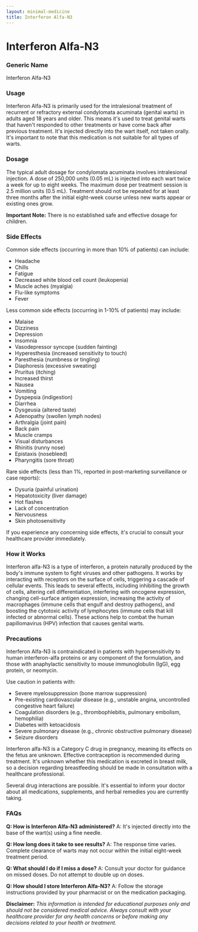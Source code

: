 ```yaml
---
layout: minimal-medicine
title: Interferon Alfa-N3
---
```


# Interferon Alfa-N3
### Generic Name
Interferon Alfa-N3

### Usage
Interferon Alfa-N3 is primarily used for the intralesional treatment of recurrent or refractory external condylomata acuminata (genital warts) in adults aged 18 years and older.  This means it's used to treat genital warts that haven't responded to other treatments or have come back after previous treatment.  It's injected directly into the wart itself, not taken orally.  It's important to note that this medication is not suitable for all types of warts.

### Dosage
The typical adult dosage for condylomata acuminata involves intralesional injection.  A dose of 250,000 units (0.05 mL) is injected into each wart twice a week for up to eight weeks. The maximum dose per treatment session is 2.5 million units (0.5 mL).  Treatment should not be repeated for at least three months after the initial eight-week course unless new warts appear or existing ones grow.  

**Important Note:**  There is no established safe and effective dosage for children.


### Side Effects
Common side effects (occurring in more than 10% of patients) can include:

* Headache
* Chills
* Fatigue
* Decreased white blood cell count (leukopenia)
* Muscle aches (myalgia)
* Flu-like symptoms
* Fever

Less common side effects (occurring in 1-10% of patients) may include:

* Malaise
* Dizziness
* Depression
* Insomnia
* Vasodepressor syncope (sudden fainting)
* Hyperesthesia (increased sensitivity to touch)
* Paresthesia (numbness or tingling)
* Diaphoresis (excessive sweating)
* Pruritus (itching)
* Increased thirst
* Nausea
* Vomiting
* Dyspepsia (indigestion)
* Diarrhea
* Dysgeusia (altered taste)
* Adenopathy (swollen lymph nodes)
* Arthralgia (joint pain)
* Back pain
* Muscle cramps
* Visual disturbances
* Rhinitis (runny nose)
* Epistaxis (nosebleed)
* Pharyngitis (sore throat)

Rare side effects (less than 1%, reported in post-marketing surveillance or case reports):

* Dysuria (painful urination)
* Hepatotoxicity (liver damage)
* Hot flashes
* Lack of concentration
* Nervousness
* Skin photosensitivity


If you experience any concerning side effects, it's crucial to consult your healthcare provider immediately.


### How it Works
Interferon alfa-N3 is a type of interferon, a protein naturally produced by the body's immune system to fight viruses and other pathogens.  It works by interacting with receptors on the surface of cells, triggering a cascade of cellular events. This leads to several effects, including inhibiting the growth of cells, altering cell differentiation, interfering with oncogene expression, changing cell-surface antigen expression, increasing the activity of macrophages (immune cells that engulf and destroy pathogens), and boosting the cytotoxic activity of lymphocytes (immune cells that kill infected or abnormal cells). These actions help to combat the human papillomavirus (HPV) infection that causes genital warts.


### Precautions
Interferon Alfa-N3 is contraindicated in patients with hypersensitivity to human interferon-alfa proteins or any component of the formulation, and those with anaphylactic sensitivity to mouse immunoglobulin (IgG), egg protein, or neomycin.

Use caution in patients with:

* Severe myelosuppression (bone marrow suppression)
* Pre-existing cardiovascular disease (e.g., unstable angina, uncontrolled congestive heart failure)
* Coagulation disorders (e.g., thrombophlebitis, pulmonary embolism, hemophilia)
* Diabetes with ketoacidosis
* Severe pulmonary disease (e.g., chronic obstructive pulmonary disease)
* Seizure disorders

Interferon alfa-N3 is a Category C drug in pregnancy, meaning its effects on the fetus are unknown.  Effective contraception is recommended during treatment.  It's unknown whether this medication is excreted in breast milk, so a decision regarding breastfeeding should be made in consultation with a healthcare professional.

Several drug interactions are possible.  It's essential to inform your doctor about all medications, supplements, and herbal remedies you are currently taking.


### FAQs

**Q: How is Interferon Alfa-N3 administered?**
A: It's injected directly into the base of the wart(s) using a fine needle.

**Q: How long does it take to see results?**
A: The response time varies.  Complete clearance of warts may not occur within the initial eight-week treatment period.

**Q: What should I do if I miss a dose?**
A: Consult your doctor for guidance on missed doses. Do not attempt to double up on doses.

**Q: How should I store Interferon Alfa-N3?**
A: Follow the storage instructions provided by your pharmacist or on the medication packaging.


**Disclaimer:** *This information is intended for educational purposes only and should not be considered medical advice. Always consult with your healthcare provider for any health concerns or before making any decisions related to your health or treatment.*

